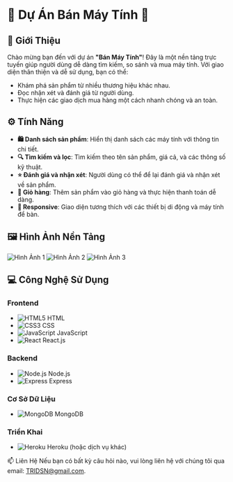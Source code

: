 # 🌟 Dự Án Bán Máy Tính 🌟

## 📖 Giới Thiệu

Chào mừng bạn đến với dự án **"Bán Máy Tính"**! Đây là một nền tảng trực tuyến giúp người dùng dễ dàng tìm kiếm, so sánh và mua máy tính. Với giao diện thân thiện và dễ sử dụng, bạn có thể:

- Khám phá sản phẩm từ nhiều thương hiệu khác nhau.
- Đọc nhận xét và đánh giá từ người dùng.
- Thực hiện các giao dịch mua hàng một cách nhanh chóng và an toàn.

## ⚙️ Tính Năng

- **🛍️ Danh sách sản phẩm**: Hiển thị danh sách các máy tính với thông tin chi tiết.
- **🔍 Tìm kiếm và lọc**: Tìm kiếm theo tên sản phẩm, giá cả, và các thông số kỹ thuật.
- **⭐ Đánh giá và nhận xét**: Người dùng có thể để lại đánh giá và nhận xét về sản phẩm.
- **🛒 Giỏ hàng**: Thêm sản phẩm vào giỏ hàng và thực hiện thanh toán dễ dàng.
- **📱 Responsive**: Giao diện tương thích với các thiết bị di động và máy tính để bàn.


## 🖼️ Hình Ảnh Nền Tảng

![Hình Ảnh 1](https://png.pngtree.com/thumb_back/fh260/background/20230705/pngtree-digital-devices-on-blue-shelf-laptop-mobile-phone-and-tablet-pc-image_3811397.jpg)
![Hình Ảnh 2](https://via.placeholder.com/800x400?text=Hình+Ảnh+2)
![Hình Ảnh 3](https://via.placeholder.com/800x400?text=Hình+Ảnh+3)

## 💻 Công Nghệ Sử Dụng

### Frontend
- ![HTML5](https://img.shields.io/badge/HTML5-E34F26?style=flat-square&logo=html5&logoColor=white) HTML
- ![CSS3](https://img.shields.io/badge/CSS3-1572B6?style=flat-square&logo=css3&logoColor=white) CSS
- ![JavaScript](https://img.shields.io/badge/JavaScript-F7DF1E?style=flat-square&logo=javascript&logoColor=black) JavaScript
- ![React](https://img.shields.io/badge/React-61DAFB?style=flat-square&logo=react&logoColor=black) React.js

### Backend
- ![Node.js](https://img.shields.io/badge/Node.js-339933?style=flat-square&logo=nodedotjs&logoColor=white) Node.js
- ![Express](https://img.shields.io/badge/Express.js-000000?style=flat-square&logo=express&logoColor=white) Express

### Cơ Sở Dữ Liệu
- ![MongoDB](https://img.shields.io/badge/MongoDB-47A248?style=flat-square&logo=mongodb&logoColor=white) MongoDB

### Triển Khai
- ![Heroku](https://img.shields.io/badge/Heroku-430098?style=flat-square&logo=heroku&logoColor=white) Heroku (hoặc dịch vụ khác)

📫 Liên Hệ
Nếu bạn có bất kỳ câu hỏi nào, vui lòng liên hệ với chúng tôi qua email: TRIDSN@gmail.com.
